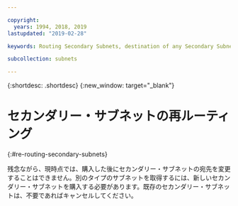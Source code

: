 ```yaml
---

copyright:
  years: 1994, 2018, 2019
lastupdated: "2019-02-28"

keywords: Routing Secondary Subnets, destination of any Secondary Subnet, different type of subnet

subcollection: subnets

---
```


{:shortdesc: .shortdesc}
{:new_window: target="_blank"}

# セカンダリー・サブネットの再ルーティング
{:#re-routing-secondary-subnets}

残念ながら、現時点では、購入した後にセカンダリー・サブネットの宛先を変更することはできません。別のタイプのサブネットを取得するには、新しいセカンダリー・サブネットを購入する必要があります。既存のセカンダリー・サブネットは、不要であればキャンセルしてください。
